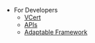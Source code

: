 - For Developers
    - [VCert](VCert/overview-vcert.md)
    - [APIs](API/overview-api.md)
    - [Adaptable Framework](Adaptable-Framework/)